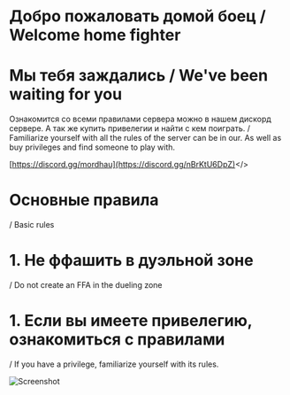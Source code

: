 # Добро пожаловать домой боец / Welcome home fighter

# Мы тебя заждались / We've been waiting for you


Ознакомится со всеми правилами сервера можно в нашем дискорд сервере. А так же купить привелегии и найти с кем поиграть.
/ Familiarize yourself with all the rules of the server can be in our. As well as buy privileges and find someone to play with.

<a id="Discord">[https://discord.gg/mordhau](https://discord.gg/nBrKtU6DpZ)</>


# Основные правила 
/ Basic rules

# 1. Не ффашить в дуэльной зоне 
/ Do not create an FFA in the dueling zone

# 1. Если вы имеете привелегию, ознакомиться с правилами 
/ If you have a privilege, familiarize yourself with its rules.

![Screenshot](https://cdn.discordapp.com/attachments/1038784080852029450/1102166909958496286/Screenshot_122.png)
